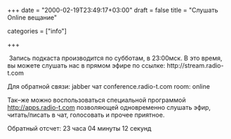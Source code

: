 +++
date = "2000-02-19T23:49:17+03:00"
draft = false
title = "Слушать Online вещание"

categories = ["info"]

+++

<img src="/images/listen.jpg" alt="" />
Запись подкаста производится по субботам, в 23:00мск. В это время, вы можете слушать нас в прямом эфире по ссылке: http://stream.radio-t.com

Для обратной связи: jabber чат conference.radio-t.com room: online

Так–же можно воспользоваться специальной программой http://apps.radio-t.com позволяющей одновременно слушать эфир, читать/писать в чат, голосовать и прочее приятное.

<p>Обратный отсчет: <span id="timer">23 часа 04 минуты 12 секунд</span></p>

<script>
function setShowTimer() {
    function getUnits(value, units) {
        return (/^[0,2-9]?[1]$/.test(value)) ? units[0] : ((/^[0,2-9]?[2-4]$/.test(value)) ? units[1] : units[2])
    }

    var timeInMoscow = new Date();
    timeInMoscow.setMinutes(timeInMoscow.getMinutes() + timeInMoscow.getTimezoneOffset() + 3 * 60);

    var nextShow = new Date(timeInMoscow);
    nextShow.setDate(nextShow.getDate() + 6 - nextShow.getDay());
    nextShow.setHours(23, 0, 0, 0);

    var totalSeconds = Math.floor((nextShow - timeInMoscow) / 1000);

    if (totalSeconds < 0) {
        return "Вещаем!";
    }

    var seconds = totalSeconds % 60,
        minutes = Math.round((totalSeconds - seconds) / 60) % 60,
        hours = Math.round((totalSeconds - seconds - minutes * 60) / 3600),
        days = (hours - hours % 24) / 24;

    hours %= 24;

    var result = "",
        daysList = ['день', 'дня', 'дней'],
        hoursList = ['час', 'часа', 'часов'],
        minutesList = ['минута', 'минуты', 'минут'],
        secondsList = ['секунда', 'секунды', 'секунд'];

    if (days > 0) {
        result += days + ' ' + getUnits(days, daysList) + ' ';
    }

    result += (('0' + hours).slice(-2) + ' ' + getUnits(hours, hoursList) + ' ') + 
              (('0' + minutes).slice(-2) + ' ' + getUnits(minutes, minutesList) + ' ') + 
              (('0' + seconds).slice(-2) + ' ' + getUnits(seconds, secondsList));

    return result;
}

var t = document.getElementById('timer');

t.textContent = setShowTimer();
window.setInterval(function() {
    t.textContent = setShowTimer();
}, 999);
</script>